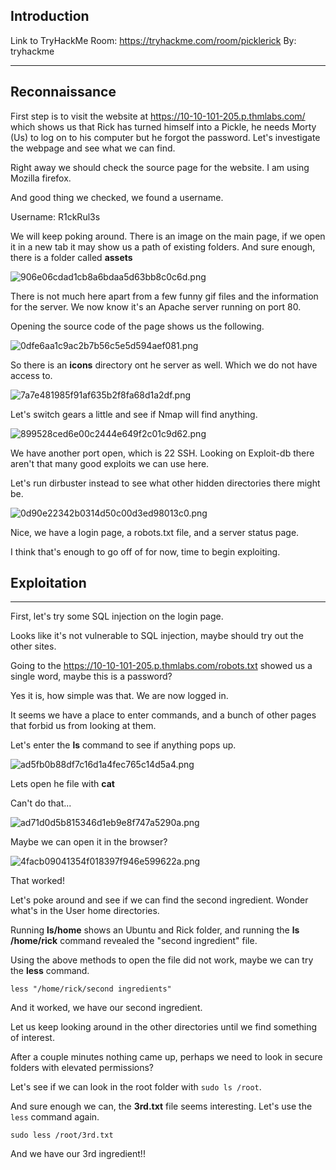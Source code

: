 ## Introduction

Link to TryHackMe Room: https://tryhackme.com/room/picklerick
By: tryhackme

* * *

## Reconnaissance

First step is to visit the website at https://10-10-101-205.p.thmlabs.com/ which shows us that Rick has turned himself into a Pickle, he needs Morty (Us) to log on to his computer but he forgot the password. Let's investigate the webpage and see what we can find.

Right away we should check the source page for the website. I am using Mozilla firefox.

And good thing we checked, we found a username.

<p><src=./_resources/7a8802ef625982c21975802c76879bf8.png>
</p>
  
Username: R1ckRul3s

We will keep poking around. There is an image on the main page, if we open it in a new tab it may show us a path of existing folders. And sure enough, there is a folder called **assets**

![906e06cdad1cb8a6bdaa5d63bb8c0c6d.png](../../../_resources/906e06cdad1cb8a6bdaa5d63bb8c0c6d.png)

There is not much here apart from a few funny gif files and the information for the server. We now know it's an Apache server running on port 80.

Opening the source code of the page shows us the following.

![0dfe6aa1c9ac2b7b56c5e5d594aef081.png](../../../_resources/0dfe6aa1c9ac2b7b56c5e5d594aef081.png)

So there is an **icons** directory ont he server as well. Which we do not have access to.

![7a7e481985f91af635b2f8fa68d1a2df.png](../../../_resources/7a7e481985f91af635b2f8fa68d1a2df.png)

Let's switch gears a little and see if Nmap will find anything.

![899528ced6e00c2444e649f2c01c9d62.png](../../../_resources/899528ced6e00c2444e649f2c01c9d62.png)

We have another port open, which is 22 SSH.
Looking on Exploit-db there aren't that many good exploits we can use here.

Let's run dirbuster instead to see what other hidden directories there might be.

![0d90e22342b0314d50c00d3ed98013c0.png](../../../_resources/0d90e22342b0314d50c00d3ed98013c0.png)

Nice, we have a login page, a robots.txt file, and a server status page.

I think that's enough to go off of for now, time to begin exploiting.

## Exploitation

* * *

First, let's try some SQL injection on the login page.

Looks like it's not vulnerable to SQL injection, maybe should try out the other sites.

Going to the https://10-10-101-205.p.thmlabs.com/robots.txt showed us a single word, maybe this is a password?

Yes it is, how simple was that. We are now logged in.

It seems we have a place to enter commands, and a bunch of other pages that forbid us from looking at them.

Let's enter the **ls** command to see if anything pops up.

![ad5fb0b88df7c16d1a4fec765c14d5a4.png](../../../_resources/ad5fb0b88df7c16d1a4fec765c14d5a4.png)

Lets open he file with **cat**

Can't do that...

![ad71d0d5b815346d1eb9e8f747a5290a.png](../../../_resources/ad71d0d5b815346d1eb9e8f747a5290a.png)

Maybe we can open it in the browser?

![4facb09041354f018397f946e599622a.png](../../../_resources/4facb09041354f018397f946e599622a.png)

That worked!

Let's poke around and see if we can find the second ingredient. Wonder what's in the User home directories.

Running **ls/home** shows an Ubuntu and Rick folder, and running the **ls /home/rick** command revealed the "second ingredient" file.

Using the above methods to open the file did not work, maybe we can try the **less** command.

`less "/home/rick/second ingredients"`

And it worked, we have our second ingredient.

Let us keep looking around in the other directories until we find something of interest.

After a couple minutes nothing came up, perhaps we need to look in secure folders with elevated permissions?

Let's see if we can look in the root folder with `sudo ls /root`.

And sure enough we can, the **3rd.txt** file seems interesting. Let's use the `less` command again.

`sudo less /root/3rd.txt`

And we have our 3rd ingredient!!
